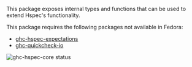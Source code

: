 This package exposes internal types and functions that can be used to extend
Hspec's functionality.

This package requires the following packages not available in Fedora:

* [ghc-hspec-expectations](../ghc-hspec-expectations)
* [ghc-quickcheck-io](../ghc-quickcheck-io)

![ghc-hspec-core status](https://copr.fedorainfracloud.org/coprs/g/weldr/bdcs-haskell-deps/package/ghc-hspec-core/status_image/last_build.png)
